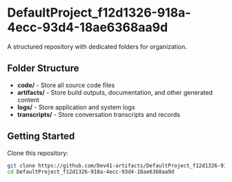 # DefaultProject_f12d1326-918a-4ecc-93d4-18ae6368aa9d
A structured repository with dedicated folders for organization.

## Folder Structure

- **code/** - Store all source code files
- **artifacts/** - Store build outputs, documentation, and other generated content
- **logs/** - Store application and system logs
- **transcripts/** - Store conversation transcripts and records

## Getting Started

Clone this repository:
```bash
git clone https://github.com/Dev41-artifacts/DefaultProject_f12d1326-918a-4ecc-93d4-18ae6368aa9d
cd DefaultProject_f12d1326-918a-4ecc-93d4-18ae6368aa9d
```
